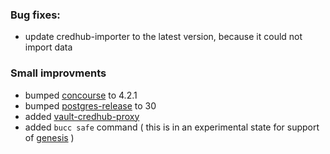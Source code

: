 ### Bug fixes:
- update credhub-importer to the latest version, because it could not import data

### Small improvments
- bumped [concourse](https://concourse-ci.org/download.html#v421) to 4.2.1
- bumped [postgres-release](https://github.com/cloudfoundry/postgres-release/releases) to 30
- added [vault-credhub-proxy](https://github.com/starkandwayne/vault-credhub-proxy-release)
- added `bucc safe` command ( this is in an experimental state for support of [genesis](http://genesisproject.io/]) )
